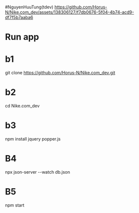 #NguyenHuuTung(tdev)
https://github.com/Horus-N/Nike.com_dev/assets/138306127/f7db0676-5f04-4b74-acd9-df7f5b7aaba6
# Run app
# b1
git clone https://github.com/Horus-N/Nike.com_dev.git
# b2
cd Nike.com_dev
# b3
npm install jquery popper.js
# B4
npx json-server --watch db.json
# B5
npm start
